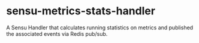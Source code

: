 # sensu-metrics-stats-handler
A Sensu Handler that calculates running statistics on metrics and published the associated events via Redis pub/sub.
